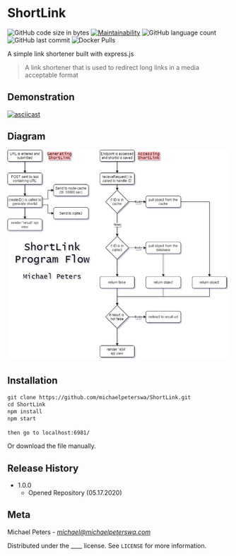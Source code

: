 # ShortLink

![GitHub code size in bytes](https://img.shields.io/github/languages/code-size/michaelpeterswa/ShortLink) [![Maintainability](https://api.codeclimate.com/v1/badges/b700f20d0fe7eae8cd50/maintainability)](https://codeclimate.com/github/michaelpeterswa/ShortLink/maintainability) ![GitHub language count](https://img.shields.io/github/languages/count/michaelpeterswa/ShortLink) ![GitHub last commit](https://img.shields.io/github/last-commit/michaelpeterswa/ShortLink) ![Docker Pulls](https://img.shields.io/docker/pulls/michaelpeterswa/shortlink)

A simple link shortener built with express.js
> A link shortener that is used to redirect long links in a media acceptable format

## Demonstration
[![asciicast](https://asciinema.org/a/YzNfwwjNwuBQVwKK2Xtwh5ZUL.svg)](https://asciinema.org/a/YzNfwwjNwuBQVwKK2Xtwh5ZUL?autoplay=1&speed=2&rows=26)

## Diagram
![image of diagram](ShortLink.png)

## Installation
```
git clone https://github.com/michaelpeterswa/ShortLink.git
cd ShortLink
npm install
npm start

then go to localhost:6981/
```
Or download the file manually.
## Release History
* 1.0.0
   * Opened Repository (05.17.2020)
## Meta
Michael Peters - *michael@michaelpeterswa.com*

Distributed under the ____ license. See ``LICENSE`` for more information.
